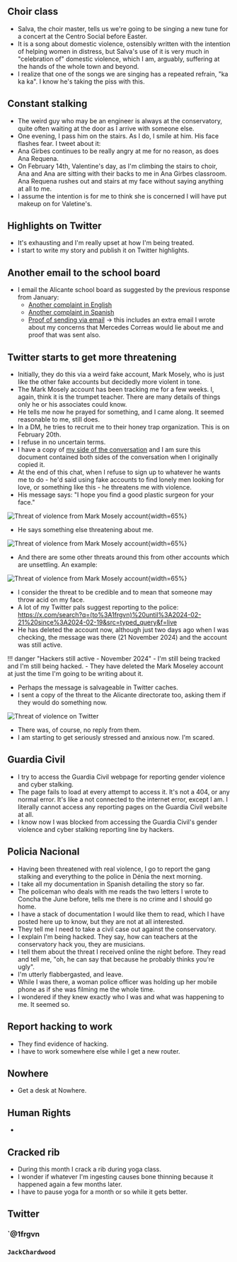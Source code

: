 ## Choir class

- Salva, the choir master, tells us we're going to be singing a new tune for a concert at the Centro Social before Easter. 
- It is a song about domestic violence, ostensibly written with the intention of helping women in distress, but Salva's use of it is very much in "celebration of" domestic violence, which I am, arguably, suffering at the hands of the whole town and beyond.
- I realize that one of the songs we are singing has a repeated refrain, "ka ka ka". I know he's taking the piss with this. 

## Constant stalking

- The weird guy who may be an engineer is always at the conservatory, quite often waiting at the door as I arrive with someone else.
- One evening, I pass him on the stairs. As I do, I smile at him. His face flashes fear. I tweet about it:
- Ana Girbes continues to be really angry at me for no reason, as does Ana Requena.
- On February 14th, Valentine's day, as I'm climbing the stairs to choir, Ana and Ana are sitting with their backs to me in Ana Girbes classroom. Ana Requena rushes out and stairs at my face without saying anything at all to me.
- I assume the intention is for me to think she is concerned I will have put makeup on for Valetine's.

## Highlights on Twitter

- It's exhausting and I'm really upset at how I'm being treated.
- I start to write my story and publish it on Twitter highlights.

## Another email to the school board

- I email the Alicante school board as suggested by the previous response from January:
    - [Another complaint in English](../../content/documents/emails/feb-10-email-to-alicante-en.pdf)
    - [Another complaint in Spanish](../../content/documents/emails/feb-10-email-to-alicante-es.pdf)
    - [Proof of sending via email](../../content/documents/emails/receipt-of-feb-email.pdf) -> this includes an extra email I wrote about my concerns that Mercedes Correas would lie about me and proof that was sent also.

## Twitter starts to get more threatening

- Initially, they do this via a weird fake account, Mark Mosely, who is just like the other fake accounts but decidedly more violent in tone.
- The Mark Mosely account has been tracking me for a few weeks. I, again, think it is the trumpet teacher. There are many details of things only he or his associates could know.
- He tells me now he prayed for something, and I came along. It seemed reasonable to me, still does.
- In a DM, he tries to recruit me to their honey trap organization. This is on February 20th.
- I refuse in no uncertain terms.
- I have a copy of [my side of the conversation](../../content/images/threats/mark-moseley-mail.pdf) and I am sure this document contained both sides of the conversation when I originally copied it. 
- At the end of this chat, when I refuse to sign up to whatever he wants me to do - he'd said using fake accounts to find lonely men looking for love, or something like this - he threatens me with violence.
- His message says: "I hope you find a good plastic surgeon for your face."

![Threat of violence from Mark Mosely account](../../content/images/threats/threat-1.png){width=65%}

- He says something else threatening about me.

![Threat of violence from Mark Mosely account](../../content/images/threats/threat-2.png){width=65%}

- And there are some other threats around this from other accounts which are unsettling. An example:

![Threat of violence from Mark Mosely account](../../content/images/threats/threats-around-threats.png){width=65%}

- I consider the threat to be credible and to mean that someone may throw acid on my face.
- A lot of my Twitter pals suggest reporting to the police: https://x.com/search?q=(to%3A1frgvn)%20until%3A2024-02-21%20since%3A2024-02-19&src=typed_query&f=live
- He has deleted the account now, although just two days ago when I was checking, the message was there (21 November 2024) and the account was still active. 

!!! danger "Hackers still active - November 2024"
    - I'm still being tracked and I'm still being hacked.
    - They have deleted the Mark Moseley account at just the time I'm going to be writing about it.

- Perhaps the message is salvageable in Twitter caches.
- I sent a copy of the threat to the Alicante directorate too, asking them if they would do something now.

![Threat of violence on Twitter](../../content/images/threats/threat-of-violence-twitter.png)

- There was, of course, no reply from them.
- I am starting to get seriously stressed and anxious now. I'm scared. 

## Guardia Civil

- I try to access the Guardia Civil webpage for reporting gender violence and cyber stalking. 
- The page fails to load at every attempt to access it. It's not a 404, or any normal error. It's like a not connected to the internet error, except I am. I literally cannot access any reporting pages on the Guardia Civil website at all.
- I know now I was blocked from accessing the Guardia Civil's gender violence and cyber stalking reporting line by hackers.

## Policia Nacional

- Having been threatened with real violence, I go to report the gang stalking and everything to the police in Dénia the next morning.
- I take all my documentation in Spanish detailing the story so far.
- The policeman who deals with me reads the two letters I wrote to Concha the June before, tells me there is no crime and I should go home.
- I have a stack of documentation I would like them to read, which I have posted here up to know, but they are not at all interested.
- They tell me I need to take a civil case out against the conservatory.
- I explain I'm being hacked. They say, how can teachers at the conservatory hack you, they are musicians.
- I tell them about the threat I received online the night before. They read and tell me, "oh, he can say that because he probably thinks you're ugly".
- I'm utterly flabbergasted, and leave.
- While I was there, a woman police officer was holding up her mobile phone as if she was filming me the whole time.
- I wondered if they knew exactly who I was and what was happening to me. It seemed so.

## Report hacking to work

- They find evidence of hacking.
- I have to work somewhere else while I get a new router.

## Nowhere

- Get a desk at Nowhere.

## Human Rights

-

## Cracked rib

- During this month I crack a rib during yoga class.
- I wonder if whatever I'm ingesting causes bone thinning because it happened again a few months later.
- I have to pause yoga for a month or so while it gets better.

## Twitter



### `@1frgvn



### `JackChardwood`


